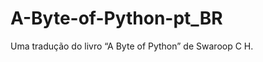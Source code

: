 A-Byte-of-Python-pt_BR
======================

Uma tradução do livro “A Byte of Python” de Swaroop C H.